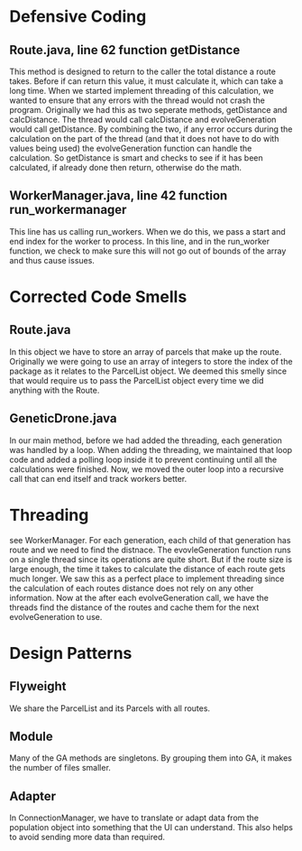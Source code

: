# Defensive Coding
## Route.java, line 62 function getDistance
This method is designed to return to the caller the total distance a route takes. Before if can return this value, it must calculate it, which can take a long time. When we started implement threading of this calculation, we wanted to ensure that any errors with the thread would not crash the program. Originally we had this as two seperate methods, getDistance and calcDistance. The thread would call calcDistance and evolveGeneration would call getDistance. By combining the two, if any error occurs during the calculation on the part of the thread (and that it does not have to do with values being used) the evolveGeneration function can handle the calculation. So getDistance is smart and checks to see if it has been calculated, if already done then return, otherwise do the math. 

## WorkerManager.java, line 42 function run_workermanager
This line has us calling run_workers. When we do this, we pass a start and end index for the worker to process. In this line, and in the run_worker function, we check to make sure this will not go out of bounds of the array and thus cause issues.


# Corrected Code Smells
## Route.java
In this object we have to store an array of parcels that make up the route. Originally we were going to use an array of integers to store the index of the package as it relates to the ParcelList object. We deemed this smelly since that would require us to pass the ParcelList object every time we did anything with the Route.

## GeneticDrone.java
In our main method, before we had added the threading, each generation was handled by a loop. When adding the threading, we maintained that loop code and added a polling loop inside it to prevent continuing until all the calculations were finished. Now, we moved the outer loop into a recursive call that can end itself and track workers better.

# Threading
see WorkerManager. For each generation, each child of that generation has route and we need to find the distnace. 
The evovleGeneration function runs on a single thread since its operations are quite short. But if the route size is large enough, the time it takes to calculate the distance of each route gets much longer. We saw this as a perfect place to implement threading since the calculation of each routes distance does not rely on any other information. Now at the after each evolveGeneration call, we have the threads find the distance of the routes and cache them for the next evolveGeneration to use.

# Design Patterns
## Flyweight
We share the ParcelList and its Parcels with all routes.

## Module
Many of the GA methods are singletons. By grouping them into GA, it makes the number of files smaller.

## Adapter
In ConnectionManager, we have to translate or adapt data from the population object into something that the UI can understand. This also helps to avoid sending more data than required.